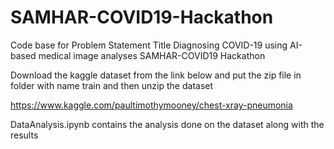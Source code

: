 # SAMHAR-COVID19-Hackathon
Code base for Problem Statement Title Diagnosing COVID-19 using AI-based medical image analyses SAMHAR-COVID19 Hackathon

Download the kaggle dataset from the link below and put the zip file in folder with name train and then unzip the dataset

https://www.kaggle.com/paultimothymooney/chest-xray-pneumonia

DataAnalysis.ipynb contains the analysis done on the dataset along with the results
